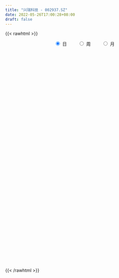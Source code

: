 ```yaml
---
title: "兴瑞科技 - 002937.SZ"
date: 2022-05-26T17:00:28+08:00
draft: false
---
```

{{< rawhtml >}}
    <div style="text-align: center">
        <label style="padding: 1rem;"><input style="margin-right: .5rem" type="radio" name="period" value="D" checked onclick="period_change(this)">日</label>
        <label style="padding: 1rem;"><input style="margin-right: .5rem" type="radio" name="period" value="W" onclick="period_change(this)">周</label>
        <label style="padding: 1rem;"><input style="margin-right: .5rem" type="radio" name="period" value="M" onclick="period_change(this)">月</label>
    </div>
    <div id="chart" style="height: 700px;"></div> 
    <script type="text/javascript">
        const D_v = [26992.06,16032.36,11957.0,7481.0,9471.8,12176.6,8968.0,10533.4,12259.2,9084.99,7277.0,12551.92,56743.35,37454.81,129693.16,129575.38,72256.22,53198.53,36266.4,34277.82,75326.21,37837.47,51570.9,103966.15,66475.2,47467.16,35904.0,35571.98,31520.2,45684.2,27413.32,41476.4,38664.65,19129.4,19622.0,30649.32,37173.4,24912.74,48212.4,65273.79,41454.0,35855.0,30892.6,25236.6,20788.8,19697.6,38523.4,29674.4,23356.0,27946.42,79373.0,47547.06,90012.53,67080.18,44535.16,39569.54,32414.0,27374.0,29139.0,33278.4,22364.76,37390.36,43182.68,32182.47,121441.97,71494.89,60333.8,46408.32,25435.8,31321.4,24874.85,26202.6,34687.18,32909.0,112099.38,57421.93,31924.49,21886.14,22901.93,25031.47,20284.62,20528.4,20966.73,14550.8,11993.99,15601.2,15662.2,12116.8,14149.78,9501.6,18133.38,15161.8,12666.2,8532.67,12745.71,5267.0,5152.0,6310.8,7620.4,10995.4,10008.16,14581.96,14968.0,9054.6,9613.2,16099.36,8374.0,9572.0,13820.0,6507.13,8734.4,30073.4,70118.8,137984.6,70710.4,94020.88,229686.17,133468.76,117305.12,117564.21,297779.46,211774.63,286293.06,175228.27,159252.35,90237.2,71143.68,92781.4,60908.76,88203.91,78572.63,56248.04,138334.28,112362.81,68646.98,56067.87,54319.72,50784.33,135167.91,86480.09,60654.2,49465.48,47172.09,43870.86,32267.2,17736.08,28070.98,34981.86,53629.54,125822.53,105425.38,48143.21,29439.46,23094.63,41906.14,44245.75,32577.2,27864.2,44523.0,25546.0,21328.2,30130.8,32714.0,89620.51,67508.49,121884.71,119106.88,53245.28,44236.91,56300.84,39354.27,55354.2,40928.88,34122.25,38711.0,57010.94,72202.23,69680.39,32128.55,27833.91,21029.9,22757.13,37931.71,40183.33,30049.53,47918.68,22991.4,17828.67,41416.91,36188.92,22236.99,28669.27,36649.47,33273.96,27817.33,25212.93,32419.84,36776.64,41524.98,33715.61,33082.02,38361.2,28162.13,53350.88,63044.95,43916.0,42801.35,34469.85,63919.69,54531.8,27130.0,37862.76,20800.37,72551.55,36900.53,28361.95,19861.22,30824.01,19660.0,31570.1,29765.0,26739.99,20996.13,56045.95,47870.45,34555.22,18713.14,13264.07,26693.0,48364.47,20951.3,38550.72,41942.39,31500.13,27290.43,20476.44,16230.51,40195.6,33454.45,24264.23,19233.09,19122.08,39523.6,20146.61,17061.37,20701.6,14247.0,34134.85,24240.45,67916.4]
const D_histogram = [0.0,-0.0037716239,-0.0053038806,-0.0072227543,-0.0130385233,-0.0253720017,-0.0209518119,-0.0125071294,0.0030746812,0.0122484095,0.0143760596,0.0106858556,0.0601244925,0.0634065894,0.14184779,0.1868529976,0.191765964,0.1538733907,0.1297794097,0.0976940784,0.1035662336,0.0767110566,0.042529023,0.0740025384,0.0850630228,0.0611636492,0.0378508533,0.0015804559,-0.0207920538,-0.016251563,-0.0208258406,-0.0113295247,-0.0469524623,-0.0786887098,-0.0721756988,-0.0638891891,-0.0497382655,-0.0476393514,-0.027938929,0.0081171491,0.0198030811,0.0168201363,0.0072754741,-0.0102952179,-0.0338473048,-0.0579476272,-0.0394827296,-0.0210054659,-0.0355159423,-0.0459611688,-0.019867717,-0.0313285561,0.0255590899,0.0561945614,0.0686416378,0.0518977556,0.0478155212,0.0284936947,0.0206960175,-0.0046738726,-0.0208462178,-0.0473466883,-0.0322749126,-0.0491010474,0.0031357848,-0.0191934616,-0.0090534328,-0.0224692251,-0.04989486,-0.0380079528,-0.0397589758,-0.0410623597,-0.0683437698,-0.0990005441,-0.1972423184,-0.2794108663,-0.3094508109,-0.3171159737,-0.2976857982,-0.2540568539,-0.2108106959,-0.1582697621,-0.1230564828,-0.0876844659,-0.0538673644,-0.036510497,-0.0309354228,-0.0241534756,-0.0175473489,-0.0006618926,0.0224082064,0.0330013966,0.02696873,0.028377367,0.0072656223,0.0108704576,0.0266072082,0.0408873759,0.0534064233,0.0715996529,0.0909688508,0.1098524212,0.1253087047,0.124310727,0.1108795207,0.1001708222,0.0820693463,0.0745571601,0.0481236696,0.0211643396,-0.0078993906,0.0204975177,0.0802280993,0.143705527,0.1536670487,0.2361462772,0.3441170175,0.3968333343,0.3798063462,0.4436263221,0.4845782169,0.5444238002,0.5997868585,0.5644125229,0.5765140024,0.5183043733,0.4235558547,0.3916765452,0.3295325748,0.2559611332,0.1891899822,0.1096220821,0.1146484467,0.0935423166,0.0380791784,-0.0071626591,-0.0549312597,-0.1217759876,-0.2546718385,-0.2685704983,-0.3247974381,-0.3623473634,-0.3904318195,-0.4064497722,-0.425091654,-0.4170051611,-0.4268730411,-0.4446087689,-0.3558919103,-0.238887723,-0.1021930358,-0.0355667187,-0.0294861344,-0.0087649663,-0.0547789808,-0.0419710554,-0.0337456435,-0.0539164253,-0.1447905893,-0.1566387332,-0.19031411,-0.1819984698,-0.1819867192,-0.1075103605,-0.0824791954,0.0588763782,0.2335164138,0.345111412,0.364012207,0.2877662525,0.2168667015,0.231163923,0.187518153,0.1433728089,0.0663125638,0.0832085019,0.0333788223,-0.0400124323,-0.1091338792,-0.1905777777,-0.2461064325,-0.3322403123,-0.2492489894,-0.1904648932,-0.1689971654,-0.134548838,-0.1538479698,-0.1922623685,-0.1735355817,-0.1805896598,-0.1401162265,-0.1427422966,-0.202105054,-0.281510069,-0.3560881789,-0.4273231924,-0.4842113567,-0.5148111504,-0.5047647712,-0.4887528181,-0.4479672792,-0.4097530543,-0.3893190813,-0.2506378867,-0.1024101249,-0.0331018445,-0.0117813612,0.0293161388,0.1044943703,0.0911789435,0.0662900008,0.075556816,0.0640540354,0.0594993371,0.0292041974,0.0132319355,0.0032724861,-0.0212808817,-0.0397973703,-0.0811527913,-0.079114888,-0.0837691617,-0.0720613414,-0.01406302,0.0686837673,0.0964032457,0.1118659466,0.0883822727,0.0371203405,-0.0566275562,-0.1562430564,-0.1552003035,-0.1121531366,-0.0454048139,0.0171807994,0.0827845438,0.1275069557,0.2235148631,0.2976237723,0.3515290275,0.3814858957,0.386972564,0.4142427742,0.3985477798,0.362857357,0.338014295,0.2981658777,0.2292619049,0.1867174802,0.2046190497]
const D_fast = [0.0,-0.0047145299,-0.0075727567,-0.0112973189,-0.0203727188,-0.0390491976,-0.0398669608,-0.0345490607,-0.0181985798,-0.0059627492,-0.0002410841,-0.0012598242,0.0632099358,0.0823436801,0.1962468282,0.2879652852,0.3408197425,0.3413955169,0.3497463884,0.3420845767,0.3738482903,0.3661708774,0.3426210995,0.3925952496,0.4249214897,0.4163130283,0.4024629458,0.3665876623,0.3390171392,0.3394947392,0.3297140015,0.3363779362,0.289016883,0.237608458,0.2260775443,0.2183917568,0.220108114,0.2102971903,0.2230128804,0.2610982458,0.2777349481,0.2789570374,0.2712312436,0.2510867472,0.2190728341,0.1804856049,0.1890798201,0.2023057173,0.1789162553,0.1569807367,0.1781072592,0.1588142811,0.2220916995,0.2667758114,0.2963832973,0.292613854,0.3004854998,0.288287097,0.2856634242,0.259125066,0.2377411663,0.1994040237,0.2064070712,0.1773056746,0.2303264531,0.2031988413,0.2110755119,0.1920424132,0.1521430634,0.1545279824,0.1428372154,0.1312682416,0.086900889,0.0314939788,-0.1160583752,-0.2680796397,-0.375482287,-0.4624264432,-0.5174177173,-0.5373029865,-0.5467595024,-0.5337860092,-0.5293368505,-0.5158859502,-0.4955356898,-0.4873064466,-0.4894652281,-0.4887216498,-0.4865023603,-0.4697823772,-0.4411102266,-0.4222666872,-0.4215571713,-0.4130541925,-0.4323495318,-0.4260270821,-0.4036385294,-0.3791365177,-0.3532658644,-0.3171727217,-0.275061311,-0.2287146353,-0.1819311756,-0.1518514715,-0.1375627977,-0.1232287907,-0.12081293,-0.1096858262,-0.1240883993,-0.1457566444,-0.1767952222,-0.1432739344,-0.063486328,0.0359174814,0.0842957653,0.225811563,0.4198115577,0.5717362081,0.6496608065,0.824387363,0.986483812,1.1824353454,1.3877451183,1.4934739134,1.6497038935,1.7210703577,1.7322108028,1.7982506296,1.8184898029,1.8089086446,1.7894349891,1.7372726095,1.7709610858,1.7732405349,1.7272971912,1.680264689,1.6187632734,1.5214745487,1.3249107382,1.2438694537,1.1064431545,0.9783063883,0.8526139774,0.7349835816,0.6100687862,0.5139039889,0.3973178487,0.2684299286,0.2681738096,0.3254560662,0.4366024944,0.4943371319,0.4930461826,0.5115761091,0.4518673494,0.454182511,0.453971512,0.4203216238,0.2932498126,0.2422419854,0.1609880811,0.1238041038,0.0783191746,0.1259179432,0.1303293095,0.2864039776,0.5194231167,0.7172959679,0.8271998147,0.8228954232,0.8062125476,0.8783007499,0.8815345181,0.8732323762,0.8127502721,0.8504483356,0.8089633616,0.7255689989,0.6291640823,0.5000757393,0.3830204763,0.2138265185,0.234505594,0.2456734669,0.2248919034,0.2257030213,0.167941897,0.0814619061,0.0568047976,0.0046033046,0.0100476812,-0.028263963,-0.1381529839,-0.2879355161,-0.4515356708,-0.6296014824,-0.8075424859,-0.9668450672,-1.0829898808,-1.1891661322,-1.2603724131,-1.3245964518,-1.4014922491,-1.3254705262,-1.2028452957,-1.1418124764,-1.1234373333,-1.0750107986,-0.9737089746,-0.9642296655,-0.972546108,-0.9443900888,-0.9398793605,-0.9295592246,-0.9525533149,-0.9652175929,-0.9743589208,-1.0042325091,-1.0326983402,-1.094341959,-1.1120827777,-1.1376793418,-1.1439868568,-1.0895042905,-0.9895865614,-0.9377662715,-0.894337084,-0.8957251897,-0.9377070368,-1.0456118225,-1.1842880869,-1.2220454098,-1.2070365271,-1.1516394078,-1.0847585947,-0.9984587143,-0.9218595635,-0.7699729403,-0.621458088,-0.479670576,-0.3543422338,-0.2521124246,-0.1212815208,-0.0373395702,0.0176843462,0.077344858,0.1120379101,0.1004494136,0.1045843588,0.1736406908]
const D_slow = [0.0,-0.000942906,-0.0022688761,-0.0040745647,-0.0073341955,-0.0136771959,-0.0189151489,-0.0220419313,-0.021273261,-0.0182111586,-0.0146171437,-0.0119456798,0.0030854433,0.0189370907,0.0543990382,0.1011122876,0.1490537786,0.1875221262,0.2199669787,0.2443904983,0.2702820567,0.2894598208,0.3000920766,0.3185927112,0.3398584669,0.3551493792,0.3646120925,0.3650072064,0.359809193,0.3557463023,0.3505398421,0.3477074609,0.3359693453,0.3162971679,0.2982532432,0.2822809459,0.2698463795,0.2579365417,0.2509518094,0.2529810967,0.257931867,0.262136901,0.2639557696,0.2613819651,0.2529201389,0.2384332321,0.2285625497,0.2233111832,0.2144321976,0.2029419054,0.1979749762,0.1901428372,0.1965326096,0.21058125,0.2277416595,0.2407160984,0.2526699787,0.2597934023,0.2649674067,0.2637989386,0.2585873841,0.246750712,0.2386819839,0.226406722,0.2271906682,0.2223923028,0.2201289446,0.2145116384,0.2020379234,0.1925359352,0.1825961912,0.1723306013,0.1552446588,0.1304945228,0.0811839432,0.0113312266,-0.0660314761,-0.1453104695,-0.2197319191,-0.2832461325,-0.3359488065,-0.375516247,-0.4062803677,-0.4282014842,-0.4416683253,-0.4507959496,-0.4585298053,-0.4645681742,-0.4689550114,-0.4691204846,-0.463518433,-0.4552680838,-0.4485259013,-0.4414315596,-0.439615154,-0.4368975396,-0.4302457376,-0.4200238936,-0.4066722877,-0.3887723745,-0.3660301618,-0.3385670565,-0.3072398803,-0.2761621986,-0.2484423184,-0.2233996129,-0.2028822763,-0.1842429863,-0.1722120689,-0.166920984,-0.1688958316,-0.1637714522,-0.1437144273,-0.1077880456,-0.0693712834,-0.0103347141,0.0756945402,0.1749028738,0.2698544603,0.3807610409,0.5019055951,0.6380115452,0.7879582598,0.9290613905,1.0731898911,1.2027659844,1.3086549481,1.4065740844,1.4889572281,1.5529475114,1.6002450069,1.6276505275,1.6563126391,1.6796982183,1.6892180129,1.6874273481,1.6736945332,1.6432505363,1.5795825767,1.5124399521,1.4312405926,1.3406537517,1.2430457968,1.1414333538,1.0351604403,0.93090915,0.8241908897,0.7130386975,0.6240657199,0.5643437892,0.5387955302,0.5299038506,0.522532317,0.5203410754,0.5066463302,0.4961535664,0.4877171555,0.4742380492,0.4380404019,0.3988807186,0.3513021911,0.3058025736,0.2603058938,0.2334283037,0.2128085048,0.2275275994,0.2859067029,0.3721845559,0.4631876076,0.5351291707,0.5893458461,0.6471368269,0.6940163651,0.7298595673,0.7464377083,0.7672398338,0.7755845393,0.7655814312,0.7382979614,0.690653517,0.6291269089,0.5460668308,0.4837545834,0.4361383601,0.3938890688,0.3602518593,0.3217898668,0.2737242747,0.2303403793,0.1851929643,0.1501639077,0.1144783336,0.0639520701,-0.0064254472,-0.0954474919,-0.20227829,-0.3233311292,-0.4520339168,-0.5782251096,-0.7004133141,-0.8124051339,-0.9148433975,-1.0121731678,-1.0748326395,-1.1004351707,-1.1087106318,-1.1116559721,-1.1043269374,-1.0782033449,-1.055408609,-1.0388361088,-1.0199469048,-1.0039333959,-0.9890585617,-0.9817575123,-0.9784495284,-0.9776314069,-0.9829516273,-0.9929009699,-1.0131891677,-1.0329678897,-1.0539101801,-1.0719255155,-1.0754412705,-1.0582703287,-1.0341695172,-1.0062030306,-0.9841074624,-0.9748273773,-0.9889842663,-1.0280450304,-1.0668451063,-1.0948833905,-1.1062345939,-1.1019393941,-1.0812432581,-1.0493665192,-0.9934878034,-0.9190818603,-0.8311996035,-0.7358281295,-0.6390849885,-0.535524295,-0.43588735,-0.3451730108,-0.260669437,-0.1861279676,-0.1288124914,-0.0821331213,-0.0309783589]
const D_data = [['2021-05-17', 12.675, 12.1526, 12.0738, 12.8721],['2021-05-18', 12.2315, 12.0935, 12.0146, 12.2512],['2021-05-19', 12.1723, 12.1033, 12.0245, 12.2117],['2021-05-20', 12.123, 12.0836, 12.0245, 12.1723],['2021-05-21', 12.1526, 12.0048, 12.0048, 12.1526],['2021-05-24', 12.0935, 11.8569, 11.8076, 12.0935],['2021-05-25', 11.8865, 12.0245, 11.8274, 12.0738],['2021-05-26', 12.1132, 12.0935, 11.8766, 12.1329],['2021-05-27', 12.1033, 12.2413, 12.054, 12.3103],['2021-05-28', 12.2413, 12.2315, 12.2315, 12.4089],['2021-05-31', 12.33, 12.1822, 12.123, 12.3892],['2021-06-01', 12.1033, 12.1132, 12.0146, 12.2512],['2021-06-02', 12.1132, 12.9312, 12.054, 13.3255],['2021-06-03', 12.7045, 12.5469, 12.3202, 12.7144],['2021-06-04', 12.4779, 13.7986, 12.4089, 13.7986],['2021-06-07', 13.7493, 13.8577, 13.3058, 13.9661],['2021-06-08', 13.6015, 13.6606, 13.4635, 13.9366],['2021-06-09', 13.6606, 13.1974, 13.1678, 13.7197],['2021-06-10', 13.3255, 13.3452, 13.1382, 13.4142],['2021-06-11', 13.3058, 13.2171, 13.1678, 13.4635],['2021-06-15', 13.1087, 13.7394, 13.1087, 13.9661],['2021-06-16', 13.562, 13.3846, 13.1185, 13.6902],['2021-06-17', 13.3945, 13.2171, 13.0692, 13.6507],['2021-06-18', 13.2466, 14.1238, 13.2269, 14.4688],['2021-06-21', 13.8183, 14.0943, 13.7986, 14.183],['2021-06-22', 14.1238, 13.7296, 13.7, 14.1435],['2021-06-23', 13.9169, 13.7, 13.6015, 13.9366],['2021-06-24', 13.7, 13.4438, 13.4043, 13.838],['2021-06-25', 13.4339, 13.5029, 13.2368, 13.5817],['2021-06-28', 13.5226, 13.8281, 13.4733, 13.9661],['2021-06-29', 13.7986, 13.7493, 13.5029, 13.8281],['2021-06-30', 13.7986, 13.976, 13.6113, 13.9957],['2021-07-01', 13.9858, 13.3649, 13.2565, 13.9858],['2021-07-02', 13.4043, 13.2269, 13.1284, 13.4438],['2021-07-05', 13.1185, 13.6212, 13.1185, 13.6212],['2021-07-06', 13.6507, 13.6704, 13.3353, 13.7394],['2021-07-07', 13.6212, 13.7986, 13.5916, 13.9366],['2021-07-08', 13.7986, 13.6902, 13.6015, 13.907],['2021-07-09', 13.7, 13.976, 13.4536, 14.0746],['2021-07-12', 13.9957, 14.3604, 13.8183, 14.4589],['2021-07-13', 14.5674, 14.2322, 14.1041, 14.6758],['2021-07-14', 14.321, 14.1238, 14.1238, 14.4885],['2021-07-15', 14.1928, 14.0548, 13.7986, 14.3505],['2021-07-16', 13.9366, 13.9169, 13.769, 14.114],['2021-07-19', 13.8971, 13.7493, 13.6507, 13.9267],['2021-07-20', 13.7, 13.6113, 13.4832, 13.7493],['2021-07-21', 13.7, 14.1238, 13.562, 14.3801],['2021-07-22', 14.0746, 14.2322, 13.9858, 14.3407],['2021-07-23', 14.1928, 13.838, 13.7, 14.2125],['2021-07-26', 13.7986, 13.8183, 13.5719, 14.0548],['2021-07-27', 13.7986, 14.321, 13.7296, 14.9616],['2021-07-28', 14.2815, 13.8971, 13.3649, 14.4885],['2021-07-29', 14.0154, 14.9025, 13.8971, 14.9616],['2021-07-30', 14.9813, 14.8729, 14.6561, 15.1587],['2021-08-02', 14.7349, 14.8433, 14.5871, 15.0109],['2021-08-03', 14.7349, 14.5476, 14.3899, 14.7448],['2021-08-04', 14.6561, 14.7251, 14.4688, 14.7546],['2021-08-05', 14.6758, 14.5378, 14.3407, 14.6856],['2021-08-06', 14.5279, 14.6659, 14.4787, 14.9123],['2021-08-09', 14.6166, 14.3998, 14.3012, 14.9222],['2021-08-10', 14.3998, 14.4294, 14.3012, 14.5772],['2021-08-11', 14.3505, 14.1928, 14.0056, 14.5378],['2021-08-12', 14.1534, 14.6856, 14.1435, 14.7546],['2021-08-13', 14.6166, 14.2815, 14.2125, 14.6166],['2021-08-16', 14.3012, 15.2573, 14.2224, 15.6614],['2021-08-17', 15.0799, 14.4294, 14.2914, 15.2277],['2021-08-18', 14.3308, 14.8236, 14.0746, 14.9616],['2021-08-19', 15.2869, 14.5378, 14.2914, 15.3756],['2021-08-20', 14.5279, 14.252, 14.1238, 14.5279],['2021-08-23', 14.252, 14.6955, 14.2125, 14.8433],['2021-08-24', 14.8236, 14.5476, 14.4984, 14.8335],['2021-08-25', 14.4885, 14.5378, 14.3899, 14.7448],['2021-08-26', 14.6166, 14.114, 14.0746, 14.6166],['2021-08-27', 13.976, 13.8676, 13.6803, 14.2322],['2021-08-30', 13.6803, 12.5666, 12.4779, 13.6902],['2021-08-31', 12.2413, 12.0935, 11.9752, 12.5567],['2021-09-01', 12.0639, 12.2019, 11.9752, 12.2906],['2021-09-02', 12.2019, 12.1132, 12.0245, 12.2413],['2021-09-03', 12.123, 12.2117, 12.054, 12.2906],['2021-09-06', 12.2906, 12.4286, 12.1723, 12.5074],['2021-09-07', 12.3793, 12.4286, 12.3103, 12.5074],['2021-09-08', 12.4384, 12.606, 12.399, 12.6257],['2021-09-09', 12.6356, 12.4581, 12.399, 12.6356],['2021-09-10', 12.5271, 12.5074, 12.3892, 12.5567],['2021-09-13', 12.5469, 12.5567, 12.399, 12.6158],['2021-09-14', 12.5863, 12.3892, 12.33, 12.5863],['2021-09-15', 12.3793, 12.2117, 12.0935, 12.3793],['2021-09-16', 12.1723, 12.1723, 12.123, 12.3004],['2021-09-17', 12.1329, 12.123, 12.0245, 12.2216],['2021-09-22', 12.1033, 12.2413, 12.0146, 12.3103],['2021-09-23', 12.2906, 12.3694, 12.261, 12.5666],['2021-09-24', 12.3892, 12.261, 12.2117, 12.4877],['2021-09-27', 12.2512, 12.0245, 11.9259, 12.3202],['2021-09-28', 12.054, 12.0639, 11.9555, 12.0935],['2021-09-29', 12.0343, 11.6795, 11.6302, 12.0343],['2021-09-30', 11.6795, 11.8865, 11.6795, 11.9456],['2021-10-08', 11.9161, 12.0442, 11.9161, 12.1132],['2021-10-11', 12.0343, 12.0738, 12.0146, 12.2019],['2021-10-12', 12.0738, 12.1033, 11.9456, 12.1723],['2021-10-13', 12.0935, 12.2512, 12.0343, 12.261],['2021-10-14', 12.2709, 12.3793, 12.2117, 12.3892],['2021-10-15', 12.3793, 12.5074, 12.2709, 12.537],['2021-10-18', 12.6158, 12.606, 12.4384, 12.6553],['2021-10-19', 12.5666, 12.4976, 12.4187, 12.5863],['2021-10-20', 12.5271, 12.3596, 12.33, 12.5666],['2021-10-21', 12.399, 12.3793, 12.2709, 12.5764],['2021-10-22', 12.3004, 12.2512, 12.2216, 12.4187],['2021-10-25', 12.2512, 12.3497, 12.0836, 12.3596],['2021-10-26', 12.3399, 12.0442, 12.0146, 12.3399],['2021-10-27', 12.123, 11.8963, 11.8471, 12.123],['2021-10-28', 12.1132, 11.6992, 11.6697, 12.1132],['2021-10-29', 11.7978, 12.399, 11.6499, 12.813],['2021-11-01', 12.3793, 13.0495, 12.3004, 13.2565],['2021-11-02', 13.3551, 13.5029, 13.2466, 14.3505],['2021-11-03', 13.5325, 13.1382, 13.0199, 13.7986],['2021-11-04', 13.1579, 14.4491, 13.1382, 14.4491],['2021-11-05', 14.6955, 15.5234, 14.3012, 15.8487],['2021-11-08', 15.3657, 15.5825, 14.8335, 15.7501],['2021-11-09', 15.5234, 15.1489, 14.8532, 15.5727],['2021-11-10', 15.8487, 16.6667, 15.8487, 16.6667],['2021-11-11', 17.2088, 17.1004, 16.647, 18.3225],['2021-11-12', 16.8441, 18.1057, 16.5682, 18.2141],['2021-11-15', 18.7168, 18.9238, 18.3324, 19.9192],['2021-11-16', 18.8745, 18.431, 17.7607, 19.2194],['2021-11-17', 17.9579, 19.5644, 17.9382, 20.2642],['2021-11-18', 19.6433, 19.1603, 18.8942, 19.9981],['2021-11-19', 19.1505, 18.8449, 18.3817, 19.249],['2021-11-22', 18.8055, 19.8108, 18.7069, 20.0572],['2021-11-23', 19.7221, 19.6728, 19.4659, 20.7274],['2021-11-24', 19.7123, 19.6137, 19.0815, 19.9587],['2021-11-25', 19.2786, 19.7221, 19.2096, 20.1854],['2021-11-26', 19.7221, 19.5151, 19.1307, 20.0572],['2021-11-29', 19.1505, 20.6979, 19.0716, 21.4666],['2021-11-30', 21.171, 20.6486, 20.2051, 21.3977],['2021-12-01', 20.619, 20.3036, 20.2642, 20.964],['2021-12-02', 20.3036, 20.412, 19.9587, 20.826],['2021-12-03', 20.412, 20.343, 19.6137, 20.7964],['2021-12-06', 20.55, 19.9587, 19.7615, 20.55],['2021-12-07', 19.7024, 18.6675, 18.3718, 20.1558],['2021-12-08', 18.7759, 19.7714, 18.2634, 20.2149],['2021-12-09', 19.8601, 19.0223, 18.8646, 19.87],['2021-12-10', 19.0519, 18.9238, 18.6084, 19.3082],['2021-12-13', 18.9238, 18.7464, 17.0314, 18.9435],['2021-12-14', 18.7464, 18.6281, 18.3521, 18.9533],['2021-12-15', 18.6971, 18.3225, 18.2338, 18.8153],['2021-12-16', 18.4112, 18.431, 18.2535, 18.5591],['2021-12-17', 18.3324, 17.9874, 17.8889, 18.5985],['2021-12-20', 18.1156, 17.5735, 17.4453, 18.2634],['2021-12-21', 17.6622, 18.8745, 17.5932, 19.18],['2021-12-22', 18.7956, 19.6334, 18.6774, 20.7669],['2021-12-23', 19.8995, 20.5106, 19.2687, 21.0428],['2021-12-24', 20.8161, 20.2051, 19.9094, 20.8654],['2021-12-27', 20.1558, 19.6925, 19.3771, 20.2741],['2021-12-28', 19.6925, 20.0079, 19.6038, 20.2839],['2021-12-29', 20.0079, 19.1505, 19.0026, 20.0079],['2021-12-30', 19.1505, 19.8305, 18.9632, 20.412],['2021-12-31', 19.7812, 19.87, 19.1702, 20.0868],['2022-01-04', 19.7517, 19.5151, 19.0716, 20.1558],['2022-01-05', 19.4954, 18.3127, 18.224, 19.7123],['2022-01-06', 18.3028, 18.9632, 18.0367, 19.1505],['2022-01-07', 19.0716, 18.4802, 18.3028, 19.2293],['2022-01-10', 18.431, 18.8351, 17.9973, 19.5151],['2022-01-11', 18.8646, 18.6478, 18.431, 20.0375],['2022-01-12', 18.6675, 19.7024, 18.6675, 20.5106],['2022-01-13', 19.9981, 19.3082, 18.6084, 20.0079],['2022-01-14', 19.0716, 21.24, 19.0716, 21.24],['2022-01-17', 21.3287, 22.6691, 21.24, 23.1915],['2022-01-18', 22.9943, 22.9352, 22.2157, 23.1619],['2022-01-19', 22.9352, 22.472, 22.2059, 23.1816],['2022-01-20', 22.5607, 21.4568, 20.7767, 22.5607],['2022-01-21', 21.4864, 21.4075, 21.1118, 22.058],['2022-01-24', 21.1315, 22.5902, 21.0921, 23.1619],['2022-01-25', 22.61, 22.0482, 21.4962, 23.221],['2022-01-26', 22.0482, 22.0383, 21.5652, 22.6494],['2022-01-27', 22.1763, 21.4864, 21.1907, 22.9746],['2022-01-28', 21.7229, 22.6691, 20.6979, 23.0732],['2022-02-07', 23.0732, 21.9003, 20.9738, 23.6547],['2022-02-08', 21.5554, 21.3779, 19.7123, 22.0186],['2022-02-09', 20.5205, 21.0921, 20.1558, 21.4174],['2022-02-10', 21.2892, 20.5106, 20.1755, 22.127],['2022-02-11', 20.3135, 20.3825, 20.0079, 20.8753],['2022-02-14', 20.1065, 19.4659, 19.318, 20.5106],['2022-02-15', 19.5447, 21.4174, 19.1702, 21.4174],['2022-02-16', 22.4424, 21.3878, 20.619, 22.5213],['2022-02-17', 21.2794, 21.0527, 20.2051, 21.5751],['2022-02-18', 20.5205, 21.2991, 20.3628, 21.9989],['2022-02-21', 21.2597, 20.5993, 20.4219, 21.5356],['2022-02-22', 20.6289, 20.1065, 19.9488, 20.7866],['2022-02-23', 20.1065, 20.6584, 20.0375, 21.6736],['2022-02-24', 20.6584, 20.2543, 19.9094, 21.4962],['2022-02-25', 20.6584, 20.8359, 20.2543, 21.2892],['2022-02-28', 20.7077, 20.3036, 19.9587, 21.1217],['2022-03-01', 20.3036, 19.2983, 19.1997, 20.4219],['2022-03-02', 19.1209, 18.4802, 18.2437, 19.2096],['2022-03-03', 18.2338, 17.8593, 17.7903, 18.5689],['2022-03-04', 17.6819, 17.1694, 17.061, 17.8297],['2022-03-07', 17.0511, 16.5977, 16.3217, 17.2088],['2022-03-08', 16.716, 16.233, 15.7797, 16.7258],['2022-03-09', 16.1936, 16.2035, 14.9419, 16.4006],['2022-03-10', 16.4794, 15.8585, 15.8585, 16.6864],['2022-03-11', 15.5727, 15.8388, 15.2376, 16.1739],['2022-03-14', 15.9571, 15.553, 15.0799, 15.9571],['2022-03-15', 15.3263, 15.0306, 14.9616, 15.553],['2022-03-16', 15.1587, 16.5386, 15.1587, 16.5386],['2022-03-17', 16.7554, 17.1398, 16.4499, 17.8199],['2022-03-18', 17.1497, 16.5287, 15.4248, 17.1497],['2022-03-21', 16.5583, 15.9965, 15.7599, 16.5977],['2022-03-22', 16.1739, 16.2626, 15.622, 16.5583],['2022-03-23', 16.3119, 16.9033, 15.9768, 17.0018],['2022-03-24', 16.647, 15.8881, 15.622, 17.1792],['2022-03-25', 15.8684, 15.553, 15.4347, 15.9669],['2022-03-28', 15.5333, 15.8487, 15.1587, 16.5583],['2022-03-29', 15.7698, 15.4938, 15.4544, 16.0064],['2022-03-30', 15.5333, 15.4446, 14.5871, 15.7599],['2022-03-31', 15.3558, 14.9222, 14.8138, 15.4741],['2022-04-01', 14.794, 14.8532, 14.6561, 15.0306],['2022-04-06', 14.794, 14.7251, 14.5181, 14.932],['2022-04-07', 14.8039, 14.3012, 14.2815, 14.8138],['2022-04-08', 14.3702, 14.0943, 14.0154, 14.3899],['2022-04-11', 14.183, 13.4536, 13.2368, 14.183],['2022-04-12', 13.1875, 13.6803, 13.1875, 13.7592],['2022-04-13', 13.7197, 13.3748, 13.2072, 13.7296],['2022-04-14', 13.5226, 13.3846, 13.1875, 13.631],['2022-04-15', 13.2269, 13.9661, 12.9904, 14.7251],['2022-04-18', 13.9957, 14.5279, 13.3846, 14.6659],['2022-04-19', 14.4688, 14.0548, 13.9366, 15.0799],['2022-04-20', 13.9858, 13.9563, 13.8281, 14.4392],['2022-04-21', 13.7493, 13.3846, 13.3649, 14.0943],['2022-04-22', 13.3255, 12.744, 12.6947, 13.3846],['2022-04-25', 12.4976, 11.6697, 11.4725, 12.4976],['2022-04-26', 11.7288, 10.8417, 10.8122, 11.8569],['2022-04-27', 10.6545, 11.5612, 10.4475, 11.7091],['2022-04-28', 11.581, 11.9456, 11.2557, 12.0738],['2022-04-29', 11.9653, 12.3202, 11.6105, 12.3399],['2022-05-05', 12.38, 12.45, 12.19, 12.88],['2022-05-06', 12.06, 12.72, 12.06, 12.96],['2022-05-09', 12.7, 12.69, 12.52, 12.85],['2022-05-10', 12.7, 13.71, 12.31, 13.8],['2022-05-11', 13.73, 13.97, 13.58, 14.75],['2022-05-12', 13.98, 14.2, 13.6, 14.36],['2022-05-13', 14.27, 14.31, 14.03, 14.43],['2022-05-16', 14.39, 14.31, 14.26, 14.88],['2022-05-17', 14.8, 14.91, 14.64, 15.43],['2022-05-18', 14.74, 14.66, 14.52, 14.9],['2022-05-19', 14.33, 14.52, 14.25, 14.63],['2022-05-20', 14.72, 14.73, 14.31, 14.9],['2022-05-23', 14.89, 14.59, 14.42, 14.89],['2022-05-24', 14.65, 14.12, 13.98, 15.26],['2022-05-25', 13.9, 14.3, 13.9, 14.53],['2022-05-26', 14.48, 15.14, 14.07, 15.73]]
const W_v = [1734.42,164538.06,1195173.4299999999,1115206.1199999999,1288687.6400000001,926948.86,764568.63,696458.47,617075.7699999999,311553.01,327702.39,282051.47,794758.71,322621.74,563708.3200000001,725292.0600000001,980992.67,964653.1699999999,644112.46,537693.86,696754.49,714446.25,603967.4900000001,598076.04,434995.61,268615.78,442456.9399999999,480612.9800000001,932967.01,268207.82,881413.6800000001,575322.49,450926.36,615498.73,357216.35,696262.99,500055.5,365796.82,303754.32,368081.42,197706.33,201832.1,203121.95,204894.48,351150.65,495513.6200000001,257142.22,287581.59,316704.77,524669.47,503620.29,50487.6,141729.18,130578.15,110917.95,128681.88,81845.64,111312.76,85579.59,75872.37,147027.35,151206.17,209866.24,248883.94,141187.22,306997.64,278215.16,154689.61,218753.5,304504.59,326582.16,441419.73,444246.25,584326.0,280647.96,199058.6,124540.58,124242.05,95724.65,86959.39,86647.57,75647.91,341030.46,244528.27,410264.1800000001,364734.64,210453.6,177766.11,100221.99,214227.72,416983.95,270301.04,395513.93,263488.25,249723.45,164757.12,130142.78,146477.55,246273.77,166818.05,108664.71,100323.21,28568.65,12330.2,66262.61,77900.21,67665.31,96866.71,73865.51,101995.13,99210.9,58222.82,69173.41,31744.88,62275.54,47224.64,87821.05,103518.72,56031.03,55396.01,69488.41,19390.6,14172.0,47113.4,92179.84,44855.44,28479.52,72217.13,52678.08,53661.25,49830.26,135701.11,70123.75,15682.21,43928.72,71934.22,53022.19,243720.24,325574.35,268700.73,216938.54,172367.97,160569.86,198711.99,132040.2,311959.1899999999,173031.7,168398.67,325114.78,149995.03,246233.87,101362.02,69523.97,42796.78,39211.58,5152.0,49516.72,58109.16,68706.93,602520.8500000001,877892.1800000001,782154.5599999998,376714.74,429731.66,382552.01,169117.21,368002.52,171263.18,119261.4,341858.51,312244.1800000001,226127.27,222874.98,178840.38,140662.89,151622.96,177519.09,226835.16,222852.69,196477.16,70345.23,165117.17,141095.88,181309.01,47766.87,133377.88,116555.26,140538.7]
const W_histogram = [0.0,0.4019300285,0.6059624778,0.6018742592,0.751913382,0.623614968,0.5658059578,0.4647723033,0.2334399014,0.0512832255,-0.0829991598,-0.1743283282,-0.1946917214,-0.2616442019,-0.204352005,-0.1475322462,0.1219825721,0.1458074027,0.1954015209,0.1929570928,0.2322509314,0.3667452582,0.4657779768,0.62547788,0.5570116297,0.485764798,0.4447398522,0.485895311,0.3823550214,0.021225993,-0.1432556543,-0.4631343081,-0.6745435226,-0.6664599705,-0.7704341985,-0.7211276242,-0.6129435638,-0.5643150161,-0.4786856878,-0.4691296911,-0.4771901603,-0.468967888,-0.4775606367,-0.5111273726,-0.4308340156,-0.3125116845,-0.2926047017,-0.1921905432,-0.0953070099,0.0461241332,-0.0409184506,-0.0772373355,-0.0889053053,-0.1168744257,-0.1195303887,-0.1274218256,-0.116990369,-0.1488211058,-0.1707162875,-0.1744066073,-0.1372052554,-0.088921547,-0.0378644044,0.0227878255,0.0720934112,0.1219787143,0.1515163971,0.1362976612,0.0627854053,0.0824225022,0.1592265421,0.0757452029,0.1620850518,0.1576299723,0.0525085261,-0.0408776864,-0.10655256,-0.1388879628,-0.159987453,-0.1774941187,-0.1879549173,-0.1538259343,-0.0782987763,-0.044524616,0.0265811559,0.1123261968,0.134230182,0.1779663903,0.1706255892,0.1902277745,0.2655953004,0.2267547814,0.2252169742,0.2578015564,0.2393484408,0.1849753397,0.1396944551,0.0947137993,0.1097864865,0.0230577173,-0.0336140639,-0.121769978,-0.1639424858,-0.1616775079,-0.1604748853,-0.1422642471,-0.149397828,-0.1090141213,-0.0674045618,-0.0183686905,-0.0031999889,0.0079501332,-0.0398807414,-0.0680789852,-0.1251665463,-0.1480587383,-0.1399074985,-0.1155087996,-0.1197988984,-0.1062048906,-0.1613058752,-0.1705577304,-0.130344831,-0.108725993,-0.0164862412,0.0103352159,0.041272776,0.1041088928,0.1275475473,0.146496769,0.168126964,0.1768888884,0.1879291316,0.1705830113,0.140368806,0.0706465315,0.0394077822,0.1193787261,0.1274708215,0.1847693616,0.1719968739,0.1375934749,0.1565416066,0.1560019259,0.1416568032,0.1901679414,0.1958445443,0.1626080905,0.1290022686,0.0739836955,-0.072884594,-0.1449107566,-0.2093237056,-0.231772768,-0.258921158,-0.2530379376,-0.2066865311,-0.1828396136,-0.1481491041,0.0818167449,0.3873401712,0.6057004177,0.7521977341,0.8543227615,0.7779306884,0.6226902605,0.6260352276,0.5642625061,0.3963189486,0.4345479335,0.4335728947,0.4769113521,0.3182279647,0.2449350791,0.1403915706,-0.1830059826,-0.4771351885,-0.607469745,-0.73321879,-0.8302233051,-0.906005546,-0.9221986756,-0.9679018993,-0.9765539546,-0.9067435083,-0.7133914296,-0.525782388,-0.351047559]
const W_fast = [0.0,0.5024125356,0.8579356044,1.0043159506,1.3423334189,1.3699387469,1.4535812261,1.4687406475,1.2957682209,1.1264323514,0.9714001761,0.8364889257,0.7674526021,0.6350890711,0.6412932668,0.6612299641,0.9612404253,1.0215171066,1.119961605,1.1657564501,1.2631130217,1.4892936629,1.7047708757,2.020840249,2.0916269062,2.1418212739,2.2119812911,2.3746105777,2.3666590434,2.0108365133,1.8105409524,1.3748787216,0.9948336265,0.8363021859,0.5397194083,0.4087440766,0.3636922459,0.2712420397,0.237199946,0.1294735199,0.0021155107,-0.106904189,-0.2348870969,-0.396235676,-0.4236508229,-0.3834564129,-0.4367006055,-0.3843340828,-0.311277302,-0.1583151256,-0.2555873221,-0.3112155408,-0.345109837,-0.4022975638,-0.434836124,-0.4745830173,-0.4933991529,-0.5624351662,-0.6270094197,-0.6743013914,-0.6714013533,-0.6453480317,-0.6037569902,-0.5374078039,-0.4700788654,-0.3896988837,-0.3222821017,-0.3034264223,-0.3612423268,-0.3209996044,-0.2043889289,-0.2689339675,-0.1420728556,-0.107120442,-0.1991147567,-0.3027203907,-0.3950334044,-0.4620907979,-0.5231871513,-0.5850673466,-0.6425168747,-0.6468443753,-0.5908919113,-0.568248905,-0.4904978441,-0.3766712541,-0.3212097233,-0.2329819175,-0.1976663213,-0.1305071924,0.0112591586,0.029107335,0.0838737714,0.1809087426,0.2222927373,0.2141634711,0.2038062003,0.1825039943,0.2250233031,0.1440589632,0.078983666,-0.0396147425,-0.1227728718,-0.1609272708,-0.1998433696,-0.2171987931,-0.261681831,-0.2485516547,-0.2237932356,-0.179349537,-0.1649808325,-0.1518431771,-0.2096442371,-0.2548622273,-0.3432414249,-0.4031483015,-0.4299739363,-0.4344524373,-0.4686922607,-0.4816494755,-0.577076929,-0.6289682167,-0.6213415252,-0.6269041853,-0.5387859939,-0.5093807328,-0.4681249787,-0.3792616387,-0.3239360973,-0.2683626834,-0.2047007474,-0.1517166009,-0.0936940748,-0.0683944423,-0.0635164461,-0.1155770878,-0.1369638915,-0.0271482661,0.0128115347,0.1163024152,0.1465291459,0.1465241156,0.204607649,0.2430684498,0.2641375279,0.3601906514,0.4148283904,0.4222439592,0.4208887045,0.3843660553,0.2192766172,0.1110227656,-0.0057211099,-0.0861133643,-0.1779920438,-0.2353683078,-0.240688534,-0.2625515199,-0.2648982865,-0.0144782513,0.3878802179,0.7576655688,1.0922123186,1.4079180364,1.5260086354,1.5264407727,1.6862945467,1.7655874517,1.6967236313,1.8435895997,1.9510077845,2.11357408,2.0344476838,2.0223885678,1.952942952,1.5837939031,1.1703809001,0.8881789075,0.579125165,0.2745648235,-0.0277188038,-0.2744616024,-0.5621403009,-0.8149308448,-0.9718062756,-0.9568020543,-0.9006386097,-0.8136656704]
const W_slow = [0.0,0.1004825071,0.2519731266,0.4024416914,0.5904200369,0.7463237789,0.8877752683,1.0039683442,1.0623283195,1.0751491259,1.0543993359,1.0108172539,0.9621443235,0.8967332731,0.8456452718,0.8087622103,0.8392578533,0.875709704,0.9245600842,0.9727993574,1.0308620902,1.1225484048,1.238992899,1.395362369,1.5346152764,1.6560564759,1.767241439,1.8887152667,1.984304022,1.9896105203,1.9537966067,1.8380130297,1.669377149,1.5027621564,1.3101536068,1.1298717007,0.9766358098,0.8355570558,0.7158856338,0.598603211,0.479305671,0.362063699,0.2426735398,0.1148916966,0.0071831927,-0.0709447284,-0.1440959038,-0.1921435396,-0.2159702921,-0.2044392588,-0.2146688715,-0.2339782053,-0.2562045316,-0.2854231381,-0.3153057353,-0.3471611917,-0.3764087839,-0.4136140604,-0.4562931322,-0.4998947841,-0.5341960979,-0.5564264847,-0.5658925858,-0.5601956294,-0.5421722766,-0.511677598,-0.4737984988,-0.4397240835,-0.4240277321,-0.4034221066,-0.363615471,-0.3446791703,-0.3041579074,-0.2647504143,-0.2516232828,-0.2618427044,-0.2884808444,-0.3232028351,-0.3631996983,-0.407573228,-0.4545619573,-0.4930184409,-0.512593135,-0.523724289,-0.517079,-0.4889974508,-0.4554399053,-0.4109483078,-0.3682919105,-0.3207349669,-0.2543361418,-0.1976474464,-0.1413432029,-0.0768928138,-0.0170557036,0.0291881314,0.0641117452,0.087790195,0.1152368166,0.1210012459,0.1125977299,0.0821552355,0.041169614,0.000750237,-0.0393684843,-0.0749345461,-0.112284003,-0.1395375334,-0.1563886738,-0.1609808464,-0.1617808437,-0.1597933104,-0.1697634957,-0.186783242,-0.2180748786,-0.2550895632,-0.2900664378,-0.3189436377,-0.3488933623,-0.375444585,-0.4157710538,-0.4584104864,-0.4909966941,-0.5181781924,-0.5222997527,-0.5197159487,-0.5093977547,-0.4833705315,-0.4514836447,-0.4148594524,-0.3728277114,-0.3286054893,-0.2816232064,-0.2389774536,-0.2038852521,-0.1862236192,-0.1763716737,-0.1465269922,-0.1146592868,-0.0684669464,-0.0254677279,0.0089306408,0.0480660424,0.0870665239,0.1224807247,0.17002271,0.2189838461,0.2596358687,0.2918864359,0.3103823598,0.2921612112,0.2559335221,0.2036025957,0.1456594037,0.0809291142,0.0176696298,-0.034002003,-0.0797119064,-0.1167491824,-0.0962949962,0.0005400467,0.1519651511,0.3400145846,0.553595275,0.7480779471,0.9037505122,1.0602593191,1.2013249456,1.3004046827,1.4090416661,1.5174348898,1.6366627278,1.716219719,1.7774534888,1.8125513814,1.7667998858,1.6475160886,1.4956486524,1.3123439549,1.1047881286,0.8782867422,0.6477370732,0.4057615984,0.1616231098,-0.0650627673,-0.2434106247,-0.3748562217,-0.4626181115]
const W_data = [['2018-09-28', 7.122, 10.3337, 7.122, 10.3337],['2018-10-12', 11.3665, 16.6318, 11.3665, 16.6318],['2018-10-19', 17.3124, 16.2259, 14.8051, 18.2974],['2018-10-26', 16.1244, 14.6917, 13.9574, 18.7153],['2018-11-02', 14.429, 17.6348, 14.1484, 17.7124],['2018-11-09', 19.0974, 14.8528, 14.626, 19.3959],['2018-11-16', 14.3574, 15.8259, 14.3156, 16.5781],['2018-11-23', 15.5334, 15.4021, 14.6558, 17.2049],['2018-11-30', 15.7185, 13.2947, 12.7037, 16.2856],['2018-12-07', 13.7246, 13.0559, 13.0201, 14.1962],['2018-12-14', 12.9724, 12.9365, 12.3037, 13.5276],['2018-12-21', 12.7992, 12.9067, 12.3336, 13.5395],['2018-12-28', 12.8231, 13.4858, 12.8231, 14.9842],['2019-01-04', 13.4619, 12.6142, 11.9754, 13.6589],['2019-01-11', 12.6142, 14.0827, 12.4948, 14.4469],['2019-01-18', 14.3872, 14.3633, 12.9186, 14.8528],['2019-01-25', 14.423, 18.0228, 14.0589, 19.163],['2019-02-01', 18.6198, 15.9692, 15.1454, 19.8257],['2019-02-15', 16.1244, 16.7572, 15.999, 17.4497],['2019-02-22', 16.9124, 16.5244, 16.2796, 17.6049],['2019-03-01', 16.4289, 17.4616, 16.4289, 20.2376],['2019-03-08', 17.9034, 19.5212, 17.5034, 23.1628],['2019-03-15', 19.3123, 20.2137, 18.4347, 22.0763],['2019-03-22', 20.5838, 22.3031, 20.0287, 23.4911],['2019-03-29', 21.6166, 20.3749, 19.5033, 22.6852],['2019-04-04', 20.7808, 20.6077, 20.4167, 21.539],['2019-04-12', 20.745, 21.3002, 20.5958, 23.1628],['2019-04-19', 21.4913, 22.9658, 20.8943, 23.2822],['2019-04-26', 22.7927, 21.6081, 20.9052, 24.4487],['2019-04-30', 19.6822, 17.5638, 17.506, 20.1059],['2019-05-10', 16.6586, 18.8349, 16.2253, 19.3837],['2019-05-17', 18.4112, 15.5994, 15.5031, 18.6326],['2019-05-24', 15.6572, 15.3105, 14.6365, 16.4468],['2019-05-31', 15.4646, 17.1979, 15.4068, 17.4386],['2019-06-06', 16.9957, 15.1565, 15.118, 17.1209],['2019-06-14', 15.3298, 16.5046, 15.3105, 19.1237],['2019-06-21', 16.3698, 17.2846, 15.9653, 17.7949],['2019-06-28', 17.2171, 16.6201, 16.5527, 17.4964],['2019-07-05', 17.0823, 17.1401, 16.6105, 17.6023],['2019-07-12', 17.0438, 16.1579, 15.8883, 17.6697],['2019-07-19', 16.0905, 15.6379, 15.5031, 16.4757],['2019-07-26', 15.5994, 15.5224, 14.1069, 15.7439],['2019-08-02', 15.5031, 14.9735, 14.7328, 15.7728],['2019-08-09', 14.9735, 14.1743, 14.1454, 15.4646],['2019-08-16', 14.1743, 15.3587, 14.1358, 15.7631],['2019-08-23', 15.5513, 16.0713, 15.4357, 16.7838],['2019-08-30', 15.5513, 14.9543, 14.9543, 16.1579],['2019-09-06', 14.9543, 16.0713, 14.9543, 16.2542],['2019-09-12', 16.3313, 16.4179, 16.1194, 16.8223],['2019-09-20', 16.4468, 17.5734, 15.7342, 17.9875],['2019-09-27', 17.0631, 14.8291, 14.7232, 17.2075],['2019-09-30', 14.8291, 15.0506, 14.6172, 15.5609],['2019-10-11', 15.0217, 15.1276, 14.8387, 15.5609],['2019-10-18', 15.2431, 14.6943, 14.6558, 15.4742],['2019-10-25', 14.5306, 14.7906, 14.261, 15.0409],['2019-11-01', 14.6943, 14.5498, 14.3476, 15.3491],['2019-11-08', 14.6365, 14.6365, 14.4824, 14.8869],['2019-11-15', 14.598, 13.8854, 13.6062, 14.598],['2019-11-22', 13.9721, 13.6736, 13.6447, 14.1454],['2019-11-29', 13.6254, 13.6254, 13.2884, 13.7602],['2019-12-06', 13.6254, 14.0299, 13.3847, 14.8195],['2019-12-13', 14.0395, 14.2321, 13.9817, 14.4054],['2019-12-20', 14.261, 14.4054, 14.2321, 14.8483],['2019-12-27', 14.4054, 14.7424, 13.9528, 15.3298],['2020-01-03', 14.6461, 14.858, 14.2513, 14.8869],['2020-01-10', 14.7135, 15.1372, 14.5595, 15.3876],['2020-01-17', 15.118, 15.1372, 15.0313, 15.869],['2020-01-23', 15.1469, 14.6654, 14.4824, 15.4839],['2020-02-07', 13.2017, 13.7121, 11.8825, 13.9047],['2020-02-14', 13.6832, 14.7328, 13.5773, 15.1469],['2020-02-21', 14.8387, 15.7535, 14.7521, 15.8402],['2020-02-28', 15.8787, 13.7699, 13.6736, 16.312],['2020-03-06', 13.8373, 15.9557, 13.8373, 16.3987],['2020-03-13', 15.6765, 15.1276, 14.4728, 16.8416],['2020-03-20', 15.3491, 13.6158, 13.1921, 15.4357],['2020-03-27', 13.038, 13.1921, 12.3929, 13.4521],['2020-04-03', 12.9899, 13.0092, 12.5277, 13.298],['2020-04-10', 13.3269, 13.0188, 12.9321, 13.7025],['2020-04-17', 13.0284, 12.8455, 12.5469, 13.0477],['2020-04-24', 12.8647, 12.5951, 12.5373, 12.9706],['2020-04-30', 12.6432, 12.3991, 11.4011, 12.8551],['2020-05-08', 12.3019, 12.8173, 12.2338, 12.9826],['2020-05-15', 12.8951, 13.4688, 12.5547, 14.2176],['2020-05-22', 13.5953, 13.1187, 13.0896, 14.0718],['2020-05-29', 13.0312, 13.7898, 12.5547, 14.2857],['2020-06-05', 13.7995, 14.383, 13.712, 14.4802],['2020-06-12', 14.5483, 13.9065, 13.4494, 14.8109],['2020-06-19', 13.7509, 14.4219, 13.7314, 14.4802],['2020-06-24', 14.4413, 13.9648, 13.9454, 14.558],['2020-07-03', 13.9648, 14.4316, 13.5175, 14.5288],['2020-07-10', 14.5775, 15.5305, 14.4024, 15.9098],['2020-07-17', 15.6083, 14.3635, 14.0134, 15.8514],['2020-07-24', 14.4608, 14.8789, 14.4608, 16.2988],['2020-07-31', 14.9762, 15.5694, 14.665, 16.1237],['2020-08-07', 15.8514, 15.161, 15.0832, 15.9195],['2020-08-14', 14.9567, 14.6844, 14.1009, 15.3165],['2020-08-21', 14.6844, 14.665, 14.1787, 14.8498],['2020-08-28', 14.5872, 14.5288, 14.2565, 15.1901],['2020-09-04', 14.5386, 15.2971, 14.4413, 16.2599],['2020-09-11', 15.1415, 13.8967, 13.4397, 15.3652],['2020-09-18', 14.0037, 13.8967, 13.4202, 14.1885],['2020-09-25', 13.9162, 13.0604, 12.9631, 13.9356],['2020-09-30', 13.109, 13.1771, 12.8854, 13.3035],['2020-10-09', 13.2938, 13.498, 13.2938, 13.498],['2020-10-16', 13.5953, 13.3619, 13.2549, 13.7314],['2020-10-23', 13.3716, 13.498, 13.2841, 13.887],['2020-10-30', 13.4299, 13.0798, 13.002, 13.4883],['2020-11-06', 13.0798, 13.6439, 12.9048, 13.8287],['2020-11-13', 13.6633, 13.7898, 13.5953, 13.9843],['2020-11-20', 13.8773, 14.0718, 13.6439, 14.1496],['2020-11-27', 14.1204, 13.7898, 13.6828, 14.3927],['2020-12-04', 13.8578, 13.7898, 13.6731, 13.994],['2020-12-11', 13.8676, 12.9145, 12.7784, 13.8676],['2020-12-18', 12.9145, 12.8854, 12.7395, 13.1771],['2020-12-25', 12.8854, 12.1852, 12.0296, 13.1479],['2020-12-31', 12.2435, 12.2532, 11.66, 12.2824],['2021-01-08', 12.2532, 12.4477, 12.0685, 13.0701],['2021-01-15', 12.5353, 12.5936, 11.6795, 13.1771],['2021-01-22', 12.5353, 12.1463, 12.1171, 12.7881],['2021-01-29', 12.0101, 12.2532, 11.7475, 12.4088],['2021-02-05', 12.1949, 11.1154, 11.0863, 12.5839],['2021-02-10', 11.1641, 11.3197, 11.1252, 11.3488],['2021-02-19', 11.4461, 11.8351, 11.4169, 11.8642],['2021-02-26', 11.8351, 11.6017, 11.4947, 12.156],['2021-03-05', 11.7184, 12.6714, 11.5822, 12.8562],['2021-03-12', 12.7103, 12.0976, 11.9712, 12.7103],['2021-03-19', 12.263, 12.2532, 12.049, 12.3991],['2021-03-26', 12.2532, 12.8951, 12.2241, 13.0604],['2021-04-02', 12.934, 12.6617, 12.5255, 13.0798],['2021-04-09', 12.7881, 12.7687, 12.7006, 13.3716],['2021-04-16', 12.7589, 12.9826, 12.4672, 13.109],['2021-04-23', 13.2549, 12.9923, 12.9923, 14.0232],['2021-04-30', 12.9826, 13.1776, 12.4964, 13.2861],['2021-05-07', 13.1776, 12.9115, 12.9115, 13.2072],['2021-05-14', 13.0594, 12.7144, 12.6454, 13.0594],['2021-05-21', 12.675, 12.0048, 12.0048, 12.8721],['2021-05-28', 12.0935, 12.2315, 11.8076, 12.4089],['2021-06-04', 12.33, 13.7986, 12.0146, 13.7986],['2021-06-11', 13.7493, 13.2171, 13.1382, 13.9661],['2021-06-18', 13.1087, 14.1238, 13.0692, 14.4688],['2021-06-25', 13.8183, 13.5029, 13.2368, 14.183],['2021-07-02', 13.5226, 13.2269, 13.1284, 13.9957],['2021-07-09', 13.1185, 13.976, 13.1185, 14.0746],['2021-07-16', 13.9957, 13.9169, 13.769, 14.6758],['2021-07-23', 13.8971, 13.838, 13.4832, 14.3801],['2021-07-30', 13.7986, 14.8729, 13.3649, 15.1587],['2021-08-06', 14.7349, 14.6659, 14.3407, 15.0109],['2021-08-13', 14.6166, 14.2815, 14.0056, 14.9222],['2021-08-20', 14.3012, 14.252, 14.0746, 15.6614],['2021-08-27', 14.252, 13.8676, 13.6803, 14.8433],['2021-09-03', 13.6803, 12.2117, 11.9752, 13.6902],['2021-09-10', 12.2906, 12.5074, 12.1723, 12.6356],['2021-09-17', 12.5469, 12.123, 12.0245, 12.6158],['2021-09-24', 12.1033, 12.261, 12.0146, 12.5666],['2021-09-30', 12.2512, 11.8865, 11.6302, 12.3202],['2021-10-08', 11.9161, 12.0442, 11.9161, 12.1132],['2021-10-15', 12.0343, 12.5074, 11.9456, 12.537],['2021-10-22', 12.6158, 12.2512, 12.2216, 12.6553],['2021-10-29', 12.2512, 12.399, 11.6499, 12.813],['2021-11-05', 12.3793, 15.5234, 12.3004, 15.8487],['2021-11-12', 15.3657, 18.1057, 14.8335, 18.3225],['2021-11-19', 18.7168, 18.8449, 17.7607, 20.2642],['2021-11-26', 18.8055, 19.5151, 18.7069, 20.7274],['2021-12-03', 19.1505, 20.343, 19.0716, 21.4666],['2021-12-10', 20.55, 18.9238, 18.2634, 20.55],['2021-12-17', 18.9238, 17.9874, 17.0314, 18.9533],['2021-12-24', 18.1156, 20.2051, 17.4453, 21.0428],['2021-12-31', 20.1558, 19.87, 18.9632, 20.412],['2022-01-07', 19.7517, 18.4802, 18.0367, 20.1558],['2022-01-14', 18.431, 21.24, 17.9973, 21.24],['2022-01-21', 21.3287, 21.4075, 20.7767, 23.1915],['2022-01-28', 21.1315, 22.6691, 20.6979, 23.221],['2022-02-11', 23.0732, 20.3825, 19.7123, 23.6547],['2022-02-18', 20.1065, 21.2991, 19.1702, 22.5213],['2022-02-25', 21.2597, 20.8359, 19.9094, 21.6736],['2022-03-04', 20.7077, 17.1694, 17.061, 21.1217],['2022-03-11', 17.0511, 15.8388, 14.9419, 17.2088],['2022-03-18', 15.9571, 16.5287, 14.9616, 17.8199],['2022-03-25', 16.5583, 15.553, 15.4347, 17.1792],['2022-04-01', 15.5333, 14.8532, 14.5871, 16.5583],['2022-04-08', 14.794, 14.0943, 14.0154, 14.932],['2022-04-15', 14.183, 13.9661, 12.9904, 14.7251],['2022-04-22', 13.9957, 12.744, 12.6947, 15.0799],['2022-04-29', 12.4976, 12.3202, 10.4475, 12.4976],['2022-05-06', 12.38, 12.72, 12.06, 12.96],['2022-05-13', 12.7, 14.31, 12.31, 14.75],['2022-05-20', 14.39, 14.73, 14.25, 15.43],['2022-05-27', 14.89, 15.14, 13.9, 15.73]]
const M_v = [1734.42,3251345.4700000002,3517311.5099999998,1716065.5800000003,3452281.8900000001,1908713.3000000003,2426318.9699999997,2392860.5300000003,2523161.2600000007,1919331.6600000001,1188496.2999999998,1394700.7899999998,1683063.7200000002,498390.76,368126.76,825210.7000000001,812862.6299999999,1291259.98,1557808.2100000002,468584.84,1071470.8200000001,909808.6399999998,1503882.5899999996,715296.7000000001,626452.5899999999,224158.33,382203.47,258376.07,302766.81,150164.41,268830.06,330896.3199999999,191844.34,1162230.7799999998,861075.2899999998,986061.4900000001,329606.91,181484.81,2889979.4200000004,1269969.4899999998,999491.3600000001,571047.5200000001,918275.8400000002,586229.2400000001,438238.71]
const M_histogram = [0.0,0.3920255271,0.4132339767,0.4152248205,0.5248818617,0.6546998385,0.9103848102,0.835976299,0.7127137974,0.5501448032,0.3480883027,0.1427592026,-0.0007227288,-0.1433933132,-0.2900407928,-0.31775383,-0.3252865245,-0.3810969792,-0.4707500472,-0.5342714868,-0.4651600776,-0.4079578854,-0.2392651569,-0.1889687135,-0.242394271,-0.2736978186,-0.2379763357,-0.3036969824,-0.3314254099,-0.3747093028,-0.2986439403,-0.2193070429,-0.2212742358,-0.095593577,0.0464857088,-0.0433235225,-0.109504734,-0.1112406394,0.4215247101,0.6842572787,0.9907265513,0.9766927443,0.5678157188,0.1089732706,-0.0113750197]
const M_fast = [0.0,0.4900319088,0.6145488527,0.7203459015,0.9612234082,1.2547163446,1.7379975188,1.8725830825,1.9274990302,1.9024662368,1.7874318119,1.6177925125,1.4741298989,1.2956109862,1.0764533084,0.9693018137,0.880447488,0.7293627886,0.5220222088,0.3249328975,0.2777542872,0.2329670081,0.3418434474,0.3448977125,0.2308735872,0.131145585,0.1073729839,-0.0342719084,-0.1448566884,-0.281817907,-0.2804135295,-0.2559033929,-0.3131891447,-0.2114068802,-0.0577061672,-0.1583462791,-0.251903674,-0.2814497394,0.3566967877,0.790493676,1.3446445864,1.5747839655,1.3078608696,0.8762617391,0.7530696939]
const M_slow = [0.0,0.0980063818,0.201314876,0.3051210811,0.4363415465,0.6000165061,0.8276127087,1.0366067834,1.2147852328,1.3523214336,1.4393435093,1.4750333099,1.4748526277,1.4390042994,1.3664941012,1.2870556437,1.2057340126,1.1104597678,0.992772256,0.8592043843,0.7429143649,0.6409248935,0.5811086043,0.5338664259,0.4732678582,0.4048434035,0.3453493196,0.269425074,0.1865687215,0.0928913958,0.0182304108,-0.03659635,-0.0919149089,-0.1158133032,-0.104191876,-0.1150227566,-0.1423989401,-0.1702090999,-0.0648279224,0.1062363973,0.3539180351,0.5980912212,0.7400451509,0.7672884685,0.7644447136]
const M_data = [['2018-09-28', 7.122, 10.3337, 7.122, 10.3337],['2018-10-31', 11.3665, 16.4766, 11.3665, 18.7153],['2018-11-30', 16.2856, 13.2947, 12.7037, 19.3959],['2018-12-28', 13.7246, 13.4858, 12.3037, 14.9842],['2019-01-31', 13.4619, 15.5692, 11.9754, 19.8257],['2019-02-28', 15.8796, 17.0199, 15.5812, 20.2376],['2019-03-29', 17.0199, 20.3749, 16.9244, 23.4911],['2019-04-30', 20.7808, 17.5638, 17.506, 24.4487],['2019-05-31', 16.6586, 17.1979, 14.6365, 19.3837],['2019-06-28', 16.9957, 16.6201, 15.118, 19.1237],['2019-07-31', 17.0823, 15.6957, 14.1069, 17.6697],['2019-08-30', 15.5802, 14.9543, 14.1358, 16.7838],['2019-09-30', 14.9543, 15.0506, 14.6172, 17.9875],['2019-10-31', 15.0217, 14.4343, 14.261, 15.5609],['2019-11-29', 14.3573, 13.6254, 13.2884, 14.8869],['2019-12-31', 13.6254, 14.5884, 13.3847, 15.3298],['2020-01-23', 14.675, 14.6654, 14.4824, 15.869],['2020-02-28', 13.2017, 13.7699, 11.8825, 16.312],['2020-03-31', 13.8373, 12.7588, 12.3929, 16.8416],['2020-04-30', 12.7588, 12.3991, 11.4011, 13.7025],['2020-05-29', 12.3019, 13.7898, 12.2338, 14.2857],['2020-06-30', 13.7995, 13.7314, 13.4494, 14.8109],['2020-07-31', 13.7314, 15.5694, 13.5175, 16.2988],['2020-08-31', 15.8514, 14.5872, 14.1009, 15.9195],['2020-09-30', 14.6066, 13.1771, 12.8854, 16.2599],['2020-10-30', 13.2938, 13.0798, 13.002, 13.887],['2020-11-30', 13.0798, 13.78, 12.9048, 14.3927],['2020-12-31', 13.78, 12.2532, 11.66, 13.994],['2021-01-29', 12.2532, 12.2532, 11.6795, 13.1771],['2021-02-26', 12.1949, 11.6017, 11.0863, 12.5839],['2021-03-31', 11.7184, 12.9242, 11.5822, 13.0798],['2021-04-30', 12.8562, 13.1776, 12.4672, 14.0232],['2021-05-31', 13.1776, 12.1822, 11.8076, 13.2072],['2021-06-30', 12.1033, 13.976, 12.0146, 14.4688],['2021-07-30', 13.9858, 14.8729, 13.1185, 15.1587],['2021-08-31', 14.7349, 12.0935, 11.9752, 15.6614],['2021-09-30', 12.0639, 11.8865, 11.6302, 12.6356],['2021-10-29', 11.9161, 12.399, 11.6499, 12.813],['2021-11-30', 12.3793, 20.6486, 12.3004, 21.4666],['2021-12-31', 20.619, 19.87, 17.0314, 21.0428],['2022-01-28', 19.7517, 22.6691, 17.9973, 23.221],['2022-02-28', 23.0732, 20.3036, 19.1702, 23.6547],['2022-03-31', 20.3036, 14.9222, 14.5871, 20.4219],['2022-04-29', 14.794, 12.3202, 10.4475, 15.0799],['2022-05-31', 12.38, 15.14, 12.06, 15.73]]
        const D_a = [null,null,null,null,null,11.8076,null,null,null,null,null,null,null,null,null,13.9661,null,null,null,null,null,null,13.0692,null,null,null,null,null,null,null,null,null,null,null,null,null,null,null,null,null,14.6758,null,null,null,null,13.4832,null,null,null,null,null,null,null,15.1587,null,null,null,null,null,null,null,14.0056,null,null,null,null,null,15.3756,null,null,null,null,null,null,null,11.9752,null,null,null,null,null,null,null,null,12.6158,null,null,null,null,null,null,null,null,null,11.6302,null,null,null,null,null,null,null,12.6553,null,null,null,null,null,null,null,null,11.6499,null,null,null,null,null,null,null,null,null,null,null,null,null,null,null,null,null,null,null,null,null,21.3977,null,null,null,null,null,null,null,null,17.0314,null,null,null,null,null,null,null,21.0428,null,null,null,null,null,null,null,null,18.0367,null,null,null,null,null,null,null,null,null,null,null,null,null,null,null,null,23.6547,null,null,null,null,null,19.1702,null,null,null,null,null,21.6736,null,null,null,null,null,null,null,null,null,14.9419,null,null,null,null,null,17.8199,null,null,null,null,null,null,null,null,null,null,null,null,null,null,null,null,null,null,null,null,null,null,null,null,null,null,10.4475,null,null,null,null,null,null,null,null,null,null,15.43,null,null,null,null,null,13.9,null]
const W_a = [null,null,null,null,null,19.3959,null,null,null,null,null,null,null,11.9754,null,null,null,null,null,null,null,null,null,null,null,null,null,null,24.4487,null,null,null,null,null,null,null,null,null,null,null,null,14.1069,null,null,null,null,null,null,null,17.9875,null,null,null,null,null,null,null,null,null,13.2884,null,null,null,null,null,null,null,null,null,null,null,null,null,16.8416,null,null,null,null,null,null,11.4011,null,null,null,null,null,null,null,null,null,null,null,16.2988,null,null,null,null,null,null,null,null,null,12.8854,null,null,null,null,null,null,null,14.3927,null,null,null,null,null,null,null,null,null,11.0863,null,null,null,null,null,null,null,null,null,null,14.0232,null,null,null,null,11.8076,null,null,null,null,null,null,null,null,null,null,null,null,null,null,null,null,null,null,null,null,null,null,null,null,null,null,21.4666,null,null,null,null,null,null,null,null,null,null,null,null,null,null,null,null,null,null,null,10.4475,null,null,null,null]
const M_a = [null,null,null,null,null,null,null,24.4487,null,null,null,null,null,null,null,null,null,null,null,11.4011,null,null,null,null,null,null,14.3927,null,null,null,null,null,null,null,null,null,11.6302,null,null,null,null,23.6547,null,null,null]
        const D_b = [[{ coord: ['2021-05-24', 13.9661] }, { coord: ['2021-07-20', 13.0692] }],[{ coord: ['2021-07-30', 15.1587] }, { coord: ['2021-08-31', 14.0056] }],[{ coord: ['2021-08-31', 12.6158] }, { coord: ['2021-10-29', 11.9752] }],[{ coord: ['2021-11-30', 21.0428] }, { coord: ['2022-02-23', 18.0367] }],[{ coord: ['2022-03-09', 15.43] }, { coord: ['2022-05-17', 14.9419] }]]
const W_b = [[{ coord: ['2018-11-09', 19.3959] }, { coord: ['2020-11-27', 14.1069] }],[{ coord: ['2021-02-05', 14.0232] }, { coord: ['2021-12-03', 11.8076] }]]
const M_b = [[{ coord: ['2019-04-30', 14.3927] }, { coord: ['2021-09-30', 11.6302] }]]
    </script>
{{< /rawhtml >}}